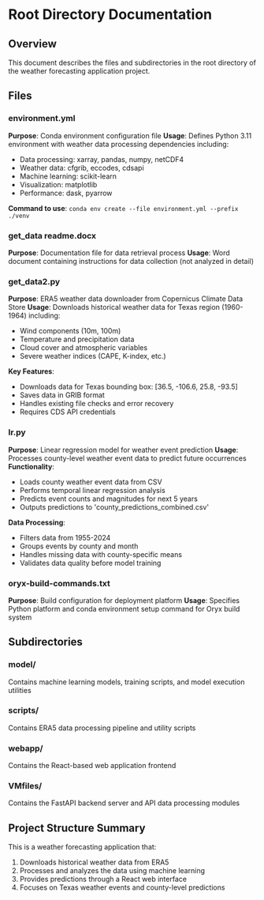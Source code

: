 # Root Directory Documentation

## Overview
This document describes the files and subdirectories in the root directory of the weather forecasting application project.

## Files

### environment.yml
**Purpose**: Conda environment configuration file
**Usage**: Defines Python 3.11 environment with weather data processing dependencies including:
- Data processing: xarray, pandas, numpy, netCDF4
- Weather data: cfgrib, eccodes, cdsapi
- Machine learning: scikit-learn
- Visualization: matplotlib
- Performance: dask, pyarrow

**Command to use**: `conda env create --file environment.yml --prefix ./venv`

### get_data readme.docx
**Purpose**: Documentation file for data retrieval process
**Usage**: Word document containing instructions for data collection (not analyzed in detail)

### get_data2.py
**Purpose**: ERA5 weather data downloader from Copernicus Climate Data Store
**Usage**: Downloads historical weather data for Texas region (1960-1964) including:
- Wind components (10m, 100m)
- Temperature and precipitation data
- Cloud cover and atmospheric variables
- Severe weather indices (CAPE, K-index, etc.)

**Key Features**:
- Downloads data for Texas bounding box: [36.5, -106.6, 25.8, -93.5]
- Saves data in GRIB format
- Handles existing file checks and error recovery
- Requires CDS API credentials

### lr.py
**Purpose**: Linear regression model for weather event prediction
**Usage**: Processes county-level weather event data to predict future occurrences
**Functionality**:
- Loads county weather event data from CSV
- Performs temporal linear regression analysis
- Predicts event counts and magnitudes for next 5 years
- Outputs predictions to 'county_predictions_combined.csv'

**Data Processing**:
- Filters data from 1955-2024
- Groups events by county and month
- Handles missing data with county-specific means
- Validates data quality before model training

### oryx-build-commands.txt
**Purpose**: Build configuration for deployment platform
**Usage**: Specifies Python platform and conda environment setup command for Oryx build system

## Subdirectories

### model/
Contains machine learning models, training scripts, and model execution utilities

### scripts/
Contains ERA5 data processing pipeline and utility scripts

### webapp/
Contains the React-based web application frontend

### VMfiles/
Contains the FastAPI backend server and API data processing modules

## Project Structure Summary
This is a weather forecasting application that:
1. Downloads historical weather data from ERA5
2. Processes and analyzes the data using machine learning
3. Provides predictions through a React web interface
4. Focuses on Texas weather events and county-level predictions